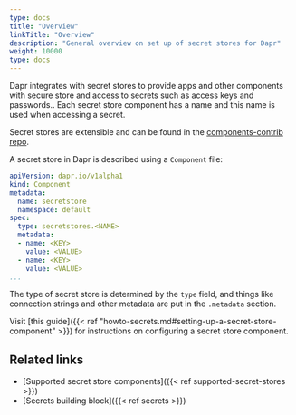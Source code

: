 ```yaml
---
type: docs
title: "Overview"
linkTitle: "Overview"
description: "General overview on set up of secret stores for Dapr"
weight: 10000
type: docs
---
```


Dapr integrates with secret stores to provide apps and other components with secure store and access to secrets such as access keys and passwords.. Each secret store component has a name and this name is used when accessing a secret.

Secret stores are extensible and can be found in the [components-contrib repo](https://github.com/dapr/components-contrib).

A secret store in Dapr is described using a `Component` file:

```yaml
apiVersion: dapr.io/v1alpha1
kind: Component
metadata:
  name: secretstore
  namespace: default
spec:
  type: secretstores.<NAME>
  metadata:
  - name: <KEY>
    value: <VALUE>
  - name: <KEY>
    value: <VALUE>
...
```

The type of secret store is determined by the `type` field, and things like connection strings and other metadata are put in the `.metadata` section.

Visit [this guide]({{< ref "howto-secrets.md#setting-up-a-secret-store-component" >}}) for instructions on configuring a secret store component.

## Related links

- [Supported secret store components]({{< ref supported-secret-stores >}})
- [Secrets building block]({{< ref secrets >}})